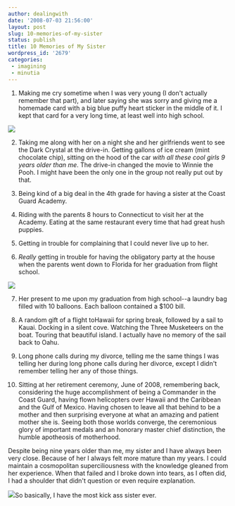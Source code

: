 ```yaml
---
author: dealingwith
date: '2008-07-03 21:56:00'
layout: post
slug: 10-memories-of-my-sister
status: publish
title: 10 Memories of My Sister
wordpress_id: '2679'
categories:
 - imagining
 - minutia
---
```


  1. Making me cry sometime when I was very young (I don't actually remember
that part), and later saying she was sorry and giving me a homemade card with
a big blue puffy heart sticker in the middle of it. I kept that card for a
very long time, at least well into high school.

[![][1]][2]

  2. Taking me along with her on a night she and her girlfriends went to see
the Dark Crystal at the drive-in. Getting gallons of ice cream (mint chocolate
chip), sitting on the hood of the car _with all these cool girls 9 years older
than me_. The drive-in changed the movie to Winnie the Pooh. I might have been
the only one in the group not really put out by that.

  3. Being kind of a big deal in the 4th grade for having a sister at the
Coast Guard Academy.

  4. Riding with the parents 8 hours to Connecticut to visit her at the
Academy. Eating at the same restaurant every time that had great hush puppies.

  5. Getting in trouble for complaining that I could never live up to her.

  6. _Really_ getting in trouble for having the obligatory party at the house
when the parents went down to Florida for her graduation from flight school.

[![][3]][4]

  7. Her present to me upon my graduation from high school--a laundry bag
filled with 10 balloons. Each balloon contained a $100 bill.

  8. A random gift of a flight toHawaii for spring break, followed by a sail
to Kauai. Docking in a silent cove. Watching the Three Musketeers on the boat.
Touring that beautiful island. I actually have no memory of the sail back to
Oahu.

  9. Long phone calls during my divorce, telling me the same things I was
telling her during long phone calls during her divorce, except I didn't
remember telling her any of those things.

  10. Sitting at her retirement ceremony, June of 2008, remembering back,
considering the huge accomplishment of being a Commander in the Coast Guard,
having flown helicopters over Hawaii and the Caribbean and the Gulf of Mexico.
Having chosen to leave all that behind to be a mother and then surprising
everyone at what an amazing and patient mother she is. Seeing both those
worlds converge, the ceremonious glory of important medals and an honorary
master chief distinction, the humble apotheosis of motherhood.

Despite being nine years older than me, my sister and I have always been very
close. Because of her I always felt more mature than my years. I could
maintain a cosmopolitan superciliousness with the knowledge gleaned from her
experience. When that failed and I broke down into tears, as I often did, I
had a shoulder that didn't question or even require explanation.

[![][5]][6]So basically, I have the most kick ass sister ever.

   [1]: http://farm4.static.flickr.com/3211/2612621371_c9329d7f6d_m.jpg

   [2]: http://www.flickr.com/photos/carissabyers/2612621371/ (USCG retirementceremony, USCGAS Clearwater)

   [3]: http://farm4.static.flickr.com/3118/2618310625_cbb81e572f_m.jpg

   [4]: http://www.flickr.com/photos/dealingwith/2618310625/ (CommanderTjomsland)

   [5]: http://farm4.static.flickr.com/3057/2618312173_420a9febd4_m.jpg

   [6]: http://www.flickr.com/photos/dealingwith/2618312173/ (Jan and Penn atCocoa Beach)

